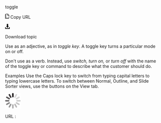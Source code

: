 # 

toggle

![Copy URL](media/toggle/Copy.png)
Copy URL

![Download](media/toggle/Download.png)

Download topic

Use as an adjective, as in *toggle key*. A toggle key turns a particular mode on or off.

Don't use as a verb. Instead, use *switch,* *turn on,* or *turn off* with the name of the toggle key or command to describe what the customer should do. 

Examples
Use the Caps lock key to switch from typing capital letters to typing lowercase letters.
To switch between Normal, Outline, and Slide Sorter views, use the buttons on the View tab. 

![In progress](media/toggle/activity-large.gif)

URL :
